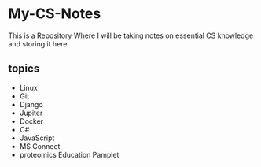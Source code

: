 # My-CS-Notes
This is a Repository Where I will be taking notes on essential CS knowledge and storing it here

## topics
  - Linux
  - Git
  - Django
  - Jupiter
  - Docker
  - C#
  - JavaScript
  - MS Connect
  - proteomics Education Pamplet
